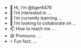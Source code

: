 - 👋 Hi, I’m @tiger6476
- 👀 I’m interested in ...
- 🌱 I’m currently learning ...
- 💞️ I’m looking to collaborate on ...
- 📫 How to reach me ...
- 😄 Pronouns: ...
- ⚡ Fun fact: ...

<!---
tiger6476/tiger6476 is a ✨ special ✨ repository because its `README.md` (this file) appears on your GitHub profile.
You can click the Preview link to take a look at your changes.
--->
